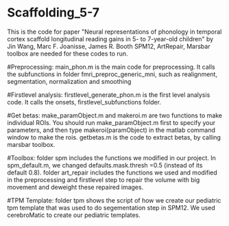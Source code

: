 # Scaffolding_5-7
 This is the code for paper "Neural representations of phonology in temporal cortex scaffold longitudinal reading gains in 5- to 7-year-old children" by Jin Wang, Marc F. Joanisse, James R. Booth
SPM12, ArtRepair, Marsbar toolbox are needed for these codes to run.

#Preprocessing:
main_phon.m is the main code for preprocessing. It calls the subfunctions in folder fmri_preproc_generic_mni, such as realignment, segmentation, normalization and smoothing

#Firstlevel analysis:
firstlevel_generate_phon.m is the first level analysis code. It calls the onsets, firstlevel_subfunctions folder. 

#Get betas:
make_paramObject.m and makeroi.m are two functions to make individual ROIs. You should run make_paramObject.m first to specify your parameters, and then type makeroi(paramObject) in the matlab command window to make the rois.
getbetas.m is the code to extract betas, by calling marsbar toolbox.

#Toolbox:
folder spm includes the functions we modified in our project. In spm_default.m, we changed defaults.mask.thresh =0.5 (instead of its default 0.8).
folder  art_repair includes the functions we used and modified in the preprocessing and firstlevel step to repair the volume with big movement and deweight these repaired images.

#TPM Template:
folder tpm shows the script of how we create our pediatric tpm template that was used to do segementation step in SPM12. We used cerebroMatic to create our pediatric templates. 
